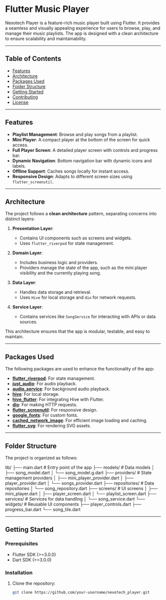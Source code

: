 # Flutter Music Player

Nexotech Player is a feature-rich music player built using Flutter. It provides a seamless and visually appealing experience for users to browse, play, and manage their music playlists. The app is designed with a clean architecture to ensure scalability and maintainability.

---

## Table of Contents

- [Features](#features)
- [Architecture](#architecture)
- [Packages Used](#packages-used)
- [Folder Structure](#folder-structure)
- [Getting Started](#getting-started)
- [Contributing](#contributing)
- [License](#license)

---

## Features

- **Playlist Management**: Browse and play songs from a playlist.
- **Mini Player**: A compact player at the bottom of the screen for quick access.
- **Full Player Screen**: A detailed player screen with controls and progress bar.
- **Dynamic Navigation**: Bottom navigation bar with dynamic icons and labels.
- **Offline Support**: Caches songs locally for instant access.
- **Responsive Design**: Adapts to different screen sizes using `flutter_screenutil`.

---

## Architecture

The project follows a **clean architecture** pattern, separating concerns into distinct layers:

1. **Presentation Layer**:
   - Contains UI components such as screens and widgets.
   - Uses `flutter_riverpod` for state management.

2. **Domain Layer**:
   - Includes business logic and providers.
   - Providers manage the state of the app, such as the mini player visibility and the currently playing song.

3. **Data Layer**:
   - Handles data storage and retrieval.
   - Uses `Hive` for local storage and `dio` for network requests.

4. **Service Layer**:
   - Contains services like `SongService` for interacting with APIs or data sources.

This architecture ensures that the app is modular, testable, and easy to maintain.

---

## Packages Used

The following packages are used to enhance the functionality of the app:

- **[flutter_riverpod](https://pub.dev/packages/flutter_riverpod)**: For state management.
- **[just_audio](https://pub.dev/packages/just_audio)**: For audio playback.
- **[audio_service](https://pub.dev/packages/audio_service)**: For background audio playback.
- **[hive](https://pub.dev/packages/hive)**: For local storage.
- **[hive_flutter](https://pub.dev/packages/hive_flutter)**: For integrating Hive with Flutter.
- **[dio](https://pub.dev/packages/dio)**: For making HTTP requests.
- **[flutter_screenutil](https://pub.dev/packages/flutter_screenutil)**: For responsive design.
- **[google_fonts](https://pub.dev/packages/google_fonts)**: For custom fonts.
- **[cached_network_image](https://pub.dev/packages/cached_network_image)**: For efficient image loading and caching.
- **[flutter_svg](https://pub.dev/packages/flutter_svg)**: For rendering SVG assets.

---

## Folder Structure

The project is organized as follows:

lib/
├── main.dart                  # Entry point of the app
├── models/                    # Data models
│   ├── song_model.dart
│   └── song_model.g.dart
├── providers/                 # State management providers
│   ├── mini_player_provider.dart
│   ├── player_provider.dart
│   └── songs_provider.dart
├── repositories/              # Data repositories
│   └── song_repository.dart
├── screens/                   # UI screens
│   ├── mini_player.dart
│   ├── player_screen.dart
│   └── playlist_screen.dart
├── services/                  # Services for data handling
│   └── song_service.dart
└── widgets/                   # Reusable UI components
    ├── player_controls.dart
    ├── progress_bar.dart
    └── song_tile.dart



---

## Getting Started

### Prerequisites

- Flutter SDK (>=3.0.0)
- Dart SDK (>=3.0.0)

### Installation

1. Clone the repository:
   ```bash
   git clone https://github.com/your-username/nexotech_player.git
